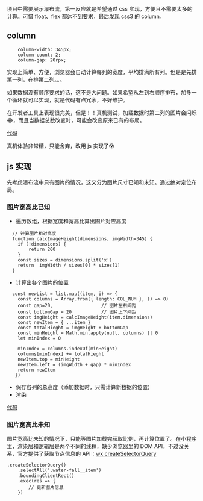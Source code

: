
项目中需要展示瀑布流，第一反应就是希望通过 css 实现，方便且不需要太多的计算。可惜 float、flex 都达不到要求，最后发现 css3 的 column。

## column

```
    column-width: 345px;
    column-count: 2;
    column-gap: 20rpx;
```

实现上简单、方便，浏览器会自动计算每列的宽度，平均排满所有列。但是是先排第一列，在排第二列。。。

如果数据没有顺序要求的话，这不是大问题。如果希望从左到右顺序排布，加多一个循环就可以实现，就是代码有点冗余，不好维护。

在开发者工具上表现很完美，但是！！真机测试，加载数据时第二列的图片会闪烁😂，而且当数据总数改变时，可能会改变原来已有的布局。

[代码](https://github.com/lerhxx/practice/tree/master/miniProgram/Taro/myApp/src/pages/water-fall/column)

真机体验非常糟，只能舍弃，改用 js 实现了😵

## js 实现

先考虑瀑布流中只有图片的情况，这又分为图片尺寸已知和未知。通过绝对定位布局。

### 图片宽高比已知
- 遍历数组，根据宽度和宽高比算出图片对应高度

```
  // 计算图片相对高度
  function calcImageHeight(dimensions, imgWidth=345) {
    if (!dimensions) {
        return 200
    }
    const sizes = dimensions.split('x')
    return  imgWidth / sizes[0] * sizes[1]
  }
```

- 计算出各个图片的位置

```
  const newList = list.map((item, i) => {
    const columns = Array.from({ length: COL_NUM }, () => 0)
    const gap=20,                  // 图片左右间距
    const bottomGap = 20           // 图片上下间距
    const imgHeight = calcImageHeight(item.dimensions)
    const newItem = { ...item }
    const totalHieght = imgHeight + bottomGap
    const minHeight = Math.min.apply(null, columns) || 0
    let minIndex = 0

    minIndex = columns.indexOf(minHeight)
    columns[minIndex] += totalHieght
    newItem.top = minHeight
    newItem.left = (imgWidth + gap) * minIndex
    return newItem
   })
```

- 保存各列的总高度（添加数据时，只需计算新数据的位置）
- 渲染

[代码](https://github.com/lerhxx/practice/tree/master/miniProgram/Taro/myApp/src/pages/water-fall/calc)

### 图片宽高比未知

图片宽高比未知的情况下，只能等图片加载完获取比例，再计算位置了。在小程序里，渲染层和逻辑层是两个不同的线程，缺少浏览器里的 DOM API，不过没关系，官方提供了获取节点信息的 API：[wx.createSelectorQuery](https://developers.weixin.qq.com/miniprogram/dev/api/wxml/wx.createSelectorQuery.html)

```
.createSelectorQuery()
    .selectAll('.water-fall__item')
    .boundingClientRect()
    .exec(res => {
        // 更新图片信息
    })
```

